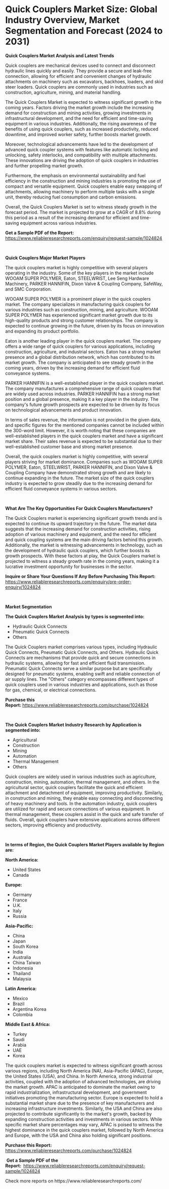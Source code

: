 <p><h1>Quick Couplers Market Size: Global Industry Overview, Market Segmentation and Forecast (2024 to 2031)</h1></p><p><strong>Quick Couplers Market Analysis and Latest Trends</strong></p>
<p><p>Quick couplers are mechanical devices used to connect and disconnect hydraulic lines quickly and easily. They provide a secure and leak-free connection, allowing for efficient and convenient changes of hydraulic attachments on machinery such as excavators, backhoes, loaders, and skid steer loaders. Quick couplers are commonly used in industries such as construction, agriculture, mining, and material handling.</p><p>The Quick Couplers Market is expected to witness significant growth in the coming years. Factors driving the market growth include the increasing demand for construction and mining activities, growing investments in infrastructural development, and the need for efficient and time-saving equipment in various industries. Additionally, the rising awareness of the benefits of using quick couplers, such as increased productivity, reduced downtime, and improved worker safety, further boosts market growth.</p><p>Moreover, technological advancements have led to the development of advanced quick coupler systems with features like automatic locking and unlocking, safety interlocks, and compatibility with multiple attachments. These innovations are driving the adoption of quick couplers in industries and further propelling market growth.</p><p>Furthermore, the emphasis on environmental sustainability and fuel efficiency in the construction and mining industries is promoting the use of compact and versatile equipment. Quick couplers enable easy swapping of attachments, allowing machinery to perform multiple tasks with a single unit, thereby reducing fuel consumption and carbon emissions.</p><p>Overall, the Quick Couplers Market is set to witness steady growth in the forecast period. The market is projected to grow at a CAGR of 8.8% during this period as a result of the increasing demand for efficient and time-saving equipment across various industries.</p></p>
<p><strong>Get a Sample PDF of the Report:&nbsp;</strong> <a href="https://www.reliableresearchreports.com/enquiry/request-sample/1024824">https://www.reliableresearchreports.com/enquiry/request-sample/1024824</a></p>
<p>&nbsp;</p>
<p><strong>Quick Couplers Major Market Players</strong></p>
<p><p>The quick couplers market is highly competitive with several players operating in the industry. Some of the key players in the market include WOOAM SUPER POLYMER, Eaton, STEELWRIST, Lee Seng Hardware Machinery, PARKER HANNIFIN, Dixon Valve & Coupling Company, SafeWay, and SMC Corporation.</p><p>WOOAM SUPER POLYMER is a prominent player in the quick couplers market. The company specializes in manufacturing quick couplers for various industries such as construction, mining, and agriculture. WOOAM SUPER POLYMER has experienced significant market growth due to its high-quality products and strong customer relationships. The company is expected to continue growing in the future, driven by its focus on innovation and expanding its product portfolio.</p><p>Eaton is another leading player in the quick couplers market. The company offers a wide range of quick couplers for various applications, including construction, agriculture, and industrial sectors. Eaton has a strong market presence and a global distribution network, which has contributed to its market growth. The company is anticipated to see steady growth in the coming years, driven by the increasing demand for efficient fluid conveyance systems.</p><p>PARKER HANNIFIN is a well-established player in the quick couplers market. The company manufactures a comprehensive range of quick couplers that are widely used across industries. PARKER HANNIFIN has a strong market position and a global presence, making it a key player in the industry. The company's future growth prospects are expected to be driven by its focus on technological advancements and product innovation.</p><p>In terms of sales revenue, the information is not provided in the given data, and specific figures for the mentioned companies cannot be included within the 300-word limit. However, it is worth noting that these companies are well-established players in the quick couplers market and have a significant market share. Their sales revenue is expected to be substantial due to their well-established customer base and strong market presence.</p><p>Overall, the quick couplers market is highly competitive, with several players striving for market dominance. Companies such as WOOAM SUPER POLYMER, Eaton, STEELWRIST, PARKER HANNIFIN, and Dixon Valve & Coupling Company have demonstrated strong growth and are likely to continue expanding in the future. The market size of the quick couplers industry is expected to grow steadily due to the increasing demand for efficient fluid conveyance systems in various sectors.</p></p>
<p>&nbsp;</p>
<p><strong>What Are The Key Opportunities For Quick Couplers Manufacturers?</strong></p>
<p><p>The Quick Couplers market is experiencing significant growth trends and is expected to continue its upward trajectory in the future. The market data suggests that the increasing demand for construction activities, rising adoption of various machinery and equipment, and the need for efficient and quick coupling systems are the main driving factors behind this growth. Additionally, the market is witnessing advancements in technology, such as the development of hydraulic quick couplers, which further boosts its growth prospects. With these factors at play, the Quick Couplers market is projected to witness a steady growth rate in the coming years, making it a lucrative investment opportunity for businesses in the sector.</p></p>
<p><strong>Inquire or Share Your Questions If Any Before Purchasing This Report:</strong> <a href="https://www.reliableresearchreports.com/enquiry/pre-order-enquiry/1024824">https://www.reliableresearchreports.com/enquiry/pre-order-enquiry/1024824</a></p>
<p>&nbsp;</p>
<p><strong>Market Segmentation</strong></p>
<p><strong>The Quick Couplers Market Analysis by types is segmented into:</strong></p>
<p><ul><li>Hydraulic Quick Connects</li><li>Pneumatic Quick Connects</li><li>Others</li></ul></p>
<p><p>The Quick Couplers market comprises various types, including Hydraulic Quick Connects, Pneumatic Quick Connects, and Others. Hydraulic Quick Connects are mechanisms that provide quick and secure connections in hydraulic systems, allowing for fast and efficient fluid transmission. Pneumatic Quick Connects serve a similar purpose but are specifically designed for pneumatic systems, enabling swift and reliable connection of air supply lines. The "Others" category encompasses different types of quick couplers used in various industries and applications, such as those for gas, chemical, or electrical connections.</p></p>
<p><strong>Purchase this Report:&nbsp;</strong><a href="https://www.reliableresearchreports.com/purchase/1024824">https://www.reliableresearchreports.com/purchase/1024824</a></p>
<p>&nbsp;</p>
<p><strong>The Quick Couplers Market Industry Research by Application is segmented into:</strong></p>
<p><ul><li>Agricultural</li><li>Construction</li><li>Mining</li><li>Automation</li><li>Thermal Management</li><li>Others</li></ul></p>
<p><p>Quick couplers are widely used in various industries such as agriculture, construction, mining, automation, thermal management, and others. In the agricultural sector, quick couplers facilitate the quick and efficient attachment and detachment of equipment, improving productivity. Similarly, in construction and mining, they enable easy connecting and disconnecting of heavy machinery and tools. In the automation industry, quick couplers are utilized for rapid and secure connections of various equipment. In thermal management, these couplers assist in the quick and safe transfer of fluids. Overall, quick couplers have extensive applications across different sectors, improving efficiency and productivity.</p></p>
<p>&nbsp;</p>
<p><strong>In terms of Region, the Quick Couplers Market Players available by Region are:</strong></p>
<p>
    <p> <strong> North America: </strong>
        <ul>
            <li>United States</li>
            <li>Canada</li>
        </ul>
        </p> 
    <p> <strong> Europe: </strong>
        <ul>
            <li>Germany</li>
            <li>France</li>
            <li>U.K.</li>
            <li>Italy</li>
            <li>Russia</li>
        </ul>
        </p> 
    <p> <strong> Asia-Pacific: </strong>
        <ul>
            <li>China</li>
            <li>Japan</li>
            <li>South Korea</li>
            <li>India</li>
            <li>Australia</li>
            <li>China Taiwan</li>
            <li>Indonesia</li>
            <li>Thailand</li>
            <li>Malaysia</li>
        </ul>
        </p> 
    <p> <strong> Latin America: </strong>
        <ul>
            <li>Mexico</li>
            <li>Brazil</li>
            <li>Argentina Korea</li>
            <li>Colombia</li>
        </ul>
        </p> 
    <p> <strong> Middle East & Africa: </strong>
        <ul>
            <li>Turkey</li>
            <li>Saudi</li>
            <li>Arabia</li>
            <li>UAE</li>
            <li>Korea</li>
        </ul>
    </p>
    </p>
<p><p>The quick couplers market is expected to witness significant growth across various regions, including North America (NA), Asia-Pacific (APAC), Europe, the United States (USA), and China. In North America, strong industrial activities, coupled with the adoption of advanced technologies, are driving the market growth. APAC is anticipated to dominate the market owing to rapid industrialization, infrastructural development, and government initiatives promoting the manufacturing sector. Europe is expected to hold a substantial market share due to the presence of key manufacturers and increasing infrastructure investments. Similarly, the USA and China are also projected to contribute significantly to the market's growth, backed by expanding construction activities and investments in various sectors. While specific market share percentages may vary, APAC is poised to witness the highest dominance in the quick couplers market, followed by North America and Europe, with the USA and China also holding significant positions.</p></p>
<p><strong>Purchase this Report: </strong><a href="https://www.reliableresearchreports.com/purchase/1024824">https://www.reliableresearchreports.com/purchase/1024824</a></p>
<p>&nbsp;<strong>Get a Sample PDF of the Report:&nbsp;&nbsp;</strong><a href="https://www.reliableresearchreports.com/enquiry/request-sample/1024824">https://www.reliableresearchreports.com/enquiry/request-sample/1024824</a></p>
<p><strong></strong></p>
<p>Check more reports on https://www.reliableresearchreports.com/</p>